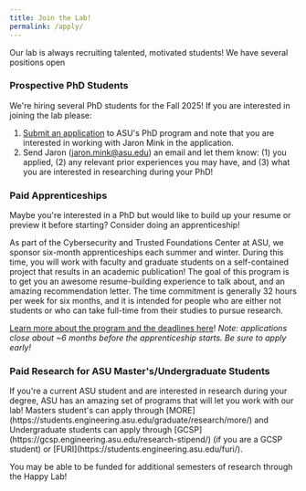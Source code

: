 ```yaml
---
title: Join the Lab!
permalink: /apply/
---
```

Our lab is always recruiting talented, motivated students! We have several positions open

<h3>Prospective PhD Students</h3>

We're hiring several PhD students for the Fall 2025!
If you are interested in joining the lab please:
1. [Submit an application](https://degrees.apps.asu.edu/masters-phd/major/ASU00/ESCOMSCPHD/computer-science-phd?init=false&nopassive=true) to ASU's PhD program and note that you are interested in working with Jaron Mink in the application.
2. Send Jaron (jaron.mink@asu.edu) an email and let them know: (1) you applied, (2) any relevant prior experiences you may have, and (3) what you are interested in researching during your PhD!


<h3>Paid Apprenticeships</h3>
Maybe you're interested in a PhD but would like to build up your resume or preview it before starting? Consider doing an apprenticeship!

As part of the Cybersecurity and Trusted Foundations Center at ASU, we sponsor six-month apprenticeships each summer and winter. During this time, you will work with faculty and graduate students on a self-contained project that results in an academic publication! The goal of this program is to get you an awesome resume-building experience to talk about, and an amazing recommendation letter. The time commitment is generally 32 hours per week for six months, and it is intended for people who are either not students or who can take full-time from their studies to pursue research.

[Learn more about the program and the deadlines here](https://ctf.asu.edu/education/apprenticeship-program/)! *Note: applications close about ~6 months before the apprenticeship starts. Be sure to apply early!*


<h3>Paid Research for ASU Master's/Undergraduate Students</h3>
If you're a current ASU student and are interested in research during your degree, ASU has an amazing set of programs that will let you work with our lab!
Masters student's can apply through [MORE](https://students.engineering.asu.edu/graduate/research/more/) and Undergraduate students can apply through [GCSP](https://gcsp.engineering.asu.edu/research-stipend/) (if you are a GCSP student) or [FURI](https://students.engineering.asu.edu/furi/).

You may be able to be funded for additional semesters of research through the Happy Lab!
